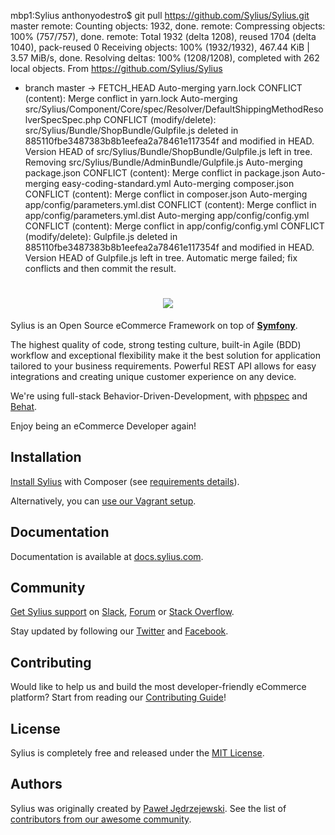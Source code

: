 mbp1:Sylius anthonyodestro$ git pull https://github.com/Sylius/Sylius.git master
remote: Counting objects: 1932, done.
remote: Compressing objects: 100% (757/757), done.
remote: Total 1932 (delta 1208), reused 1704 (delta 1040), pack-reused 0
Receiving objects: 100% (1932/1932), 467.44 KiB | 3.57 MiB/s, done.
Resolving deltas: 100% (1208/1208), completed with 262 local objects.
From https://github.com/Sylius/Sylius
 * branch                  master     -> FETCH_HEAD
Auto-merging yarn.lock
CONFLICT (content): Merge conflict in yarn.lock
Auto-merging src/Sylius/Component/Core/spec/Resolver/DefaultShippingMethodResolverSpecSpec.php
CONFLICT (modify/delete): src/Sylius/Bundle/ShopBundle/Gulpfile.js deleted in 885110fbe3487383b8b1eefea2a78461e117354f and modified in HEAD. Version HEAD of src/Sylius/Bundle/ShopBundle/Gulpfile.js left in tree.
Removing src/Sylius/Bundle/AdminBundle/Gulpfile.js
Auto-merging package.json
CONFLICT (content): Merge conflict in package.json
Auto-merging easy-coding-standard.yml
Auto-merging composer.json
CONFLICT (content): Merge conflict in composer.json
Auto-merging app/config/parameters.yml.dist
CONFLICT (content): Merge conflict in app/config/parameters.yml.dist
Auto-merging app/config/config.yml
CONFLICT (content): Merge conflict in app/config/config.yml
CONFLICT (modify/delete): Gulpfile.js deleted in 885110fbe3487383b8b1eefea2a78461e117354f and modified in HEAD. Version HEAD of Gulpfile.js left in tree.
Automatic merge failed; fix conflicts and then commit the result.


<h1 align="center">
    <a href="http://sylius.com" target="_blank">
        <img src="https://demo.sylius.com/assets/shop/img/logo.png" />
    </a>
</h1>

Sylius is an Open Source eCommerce Framework on top of [**Symfony**](https://symfony.com). 

The highest quality of code, strong testing culture, built-in Agile (BDD) workflow and exceptional flexibility make it the best solution for application tailored to your business requirements. 
Powerful REST API allows for easy integrations and creating unique customer experience on any device.

We're using full-stack Behavior-Driven-Development, with [phpspec](http://phpspec.net) and [Behat](http://behat.org).

Enjoy being an eCommerce Developer again!

Installation
------------

[Install Sylius](http://docs.sylius.com/en/latest/book/installation/installation.html) with Composer (see [requirements details](http://docs.sylius.com/en/latest/book/installation/requirements.html)).

Alternatively, you can [use our Vagrant setup](http://docs.sylius.com/en/latest/book/installation/vagrant_installation.html).

Documentation
-------------
 
Documentation is available at [docs.sylius.com](http://docs.sylius.com).

Community
---------

[Get Sylius support](http://docs.sylius.com/en/latest/support/index.html) on [Slack](https://sylius.com/slack), [Forum](https://forum.sylius.com/) or [Stack Overflow](https://stackoverflow.com/questions/tagged/sylius).

Stay updated by following our [Twitter](https://twitter.com/Sylius) and [Facebook](https://www.facebook.com/SyliusEcommerce/).

Contributing
------------

Would like to help us and build the most developer-friendly eCommerce platform? Start from reading our [Contributing Guide](http://docs.sylius.com/en/latest/contributing/index.html)!

License
-------

Sylius is completely free and released under the [MIT License](https://github.com/Sylius/Sylius/blob/master/LICENSE).

Authors
-------

Sylius was originally created by [Paweł Jędrzejewski](http://pjedrzejewski.com).
See the list of [contributors from our awesome community](https://github.com/Sylius/Sylius/contributors).
